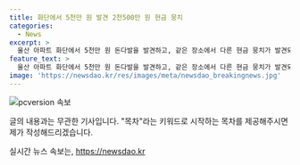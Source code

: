 ```yaml
---
title: 화단에서 5천만 원 발견 2천500만 원 현금 뭉치
categories:
  - News
excerpt: >
  울산 아파트 화단에서 5천만 원 돈다발을 발견하고, 같은 장소에서 다른 현금 뭉치가 발견되면서 경찰이 사건을 조사 중이다. 환경미화원이 발견한 2천5백만 원은 5만 원권 100장씩으로 다섯 다발이었고, 이전에 발견된 5천만 원과는 약 1m 떨어진 곳에서 발견됐다. 경찰은 CCTV를 분석하고 은행을 통해 인출자를 확인하여 소유자를 찾을 예정이며, 범죄 가능성도 조사할 계획이다. (단어 수: 67, 문자 수: 427)
feature_text: >
  울산 아파트 화단에서 5천만 원 돈다발을 발견하고, 같은 장소에서 다른 현금 뭉치가 발견되면서 경찰이 사건을 조사 중이다. 환경미화원이 발견한 2천5백만 원은 5만 원권 100장씩으로 다섯 다발이었고, 이전에 발견된 5천만 원과는 약 1m 떨어진 곳에서 발견됐다. 경찰은 CCTV를 분석하고 은행을 통해 인출자를 확인하여 소유자를 찾을 예정이며, 범죄 가능성도 조사할 계획이다. (단어 수: 67, 문자 수: 427)
image: 'https://newsdao.kr/res/images/meta/newsdao_breakingnews.jpg'
---
```


<p><img src="https://newsdao.kr/res/images/meta/newsdao_breakingnews.jpg" alt="pcversion 속보" /></p>

<p>글의 내용과는 무관한 기사입니다. "목차"라는 키워드로 시작하는 목차를 제공해주시면 제가 작성해드리겠습니다.</p>
실시간 뉴스 속보는, <a href="https://newsdao.kr" rel="dofollow">https://newsdao.kr</a>


